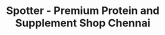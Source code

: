 ---
title: "Spotter - Premium Protein and Supplement Shop Chennai"
url: /chennai/spotter-premium-protein-and-supplement-shop-chennai/
shop: nutrition supplements
---